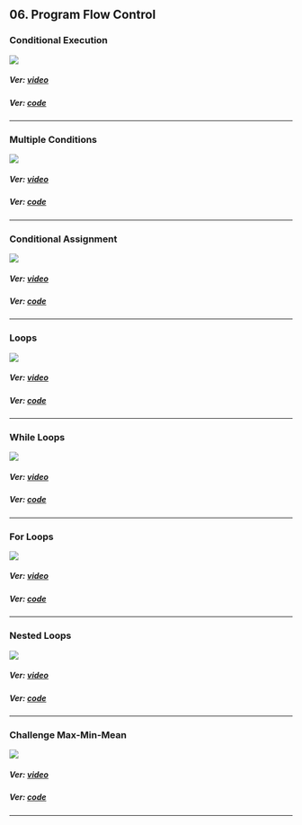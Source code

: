 ## 06. Program Flow Control

### Conditional Execution

<p align="start">
<img  src="https://res.cloudinary.com/rustlatamgroup/image/upload/v1674086232/Rust%20Essential%20Training/06%20Program%20Flow%20Control/01_imujan.png">
</p>

##### Ver: [video](https://discord.com/channels/1057309286654554173/1057785614419894373/1061811469869666344)

##### Ver: [code](https://github.com/RustLatamGroup/Curso-de-Rust/tree/main/src/06.%20Program%20Flow%20Control/conditional_execution)

<hr>

### Multiple Conditions

<p align="start">
<img  src="https://res.cloudinary.com/rustlatamgroup/image/upload/v1674086232/Rust%20Essential%20Training/06%20Program%20Flow%20Control/02_rwxclw.png">
</p>

##### Ver: [video](https://discord.com/channels/1057309286654554173/1057785614419894373/1061819723806933102)

##### Ver: [code](https://github.com/RustLatamGroup/Curso-de-Rust/tree/main/src/06.%20Program%20Flow%20Control/multiple_conditions)

<hr>

### Conditional Assignment

<p align="start">
<img  src="https://res.cloudinary.com/rustlatamgroup/image/upload/v1674086232/Rust%20Essential%20Training/06%20Program%20Flow%20Control/03_uudfhk.png">
</p>

##### Ver: [video](https://discord.com/channels/1057309286654554173/1057785614419894373/1061824252271144960)

##### Ver: [code](https://github.com/RustLatamGroup/Curso-de-Rust/tree/main/src/06.%20Program%20Flow%20Control/conditional_assignment)

<hr>

### Loops

<p align="start">
<img  src="https://res.cloudinary.com/rustlatamgroup/image/upload/v1674086232/Rust%20Essential%20Training/06%20Program%20Flow%20Control/04_uzi71q.png">
</p>

##### Ver: [video](https://discord.com/channels/1057309286654554173/1057785614419894373/1061832179736383538)

##### Ver: [code](https://github.com/RustLatamGroup/Curso-de-Rust/tree/main/src/06.%20Program%20Flow%20Control/loops)

<hr>

### While Loops

<p align="start">
<img  src="https://res.cloudinary.com/rustlatamgroup/image/upload/v1674087742/Rust%20Essential%20Training/06%20Program%20Flow%20Control/05_v6faz4.png">
</p>

##### Ver: [video](https://discord.com/channels/1057309286654554173/1057785614419894373/1061839899864604713)

##### Ver: [code](https://github.com/RustLatamGroup/Curso-de-Rust/tree/main/src/06.%20Program%20Flow%20Control/while_loops)

<hr>

### For Loops

<p align="start">
<img  src="https://res.cloudinary.com/rustlatamgroup/image/upload/v1674087742/Rust%20Essential%20Training/06%20Program%20Flow%20Control/06_s3egwq.png">
</p>

##### Ver: [video](https://discord.com/channels/1057309286654554173/1057785614419894373/1061853422040645682)

##### Ver: [code](https://github.com/RustLatamGroup/Curso-de-Rust/tree/main/src/06.%20Program%20Flow%20Control/for_loops)

<hr>

### Nested Loops

<p align="start">
<img  src="https://res.cloudinary.com/rustlatamgroup/image/upload/v1674087742/Rust%20Essential%20Training/06%20Program%20Flow%20Control/07_jaury3.png">
</p>

##### Ver: [video](https://discord.com/channels/1057309286654554173/1057785614419894373/1061860975436902431)

##### Ver: [code](https://github.com/RustLatamGroup/Curso-de-Rust/tree/main/src/06.%20Program%20Flow%20Control/nested_loops)

<hr>

### Challenge Max-Min-Mean

<p align="start">
<img  src="https://res.cloudinary.com/rustlatamgroup/image/upload/v1674087742/Rust%20Essential%20Training/06%20Program%20Flow%20Control/08_sw5wl4.png">
</p>

##### Ver: [video](https://discord.com/channels/1057309286654554173/1057785614419894373/1061873655509950464)

##### Ver: [code](https://github.com/RustLatamGroup/Curso-de-Rust/tree/main/src/06.%20Program%20Flow%20Control/challenge_max_min_mean)

<hr>

